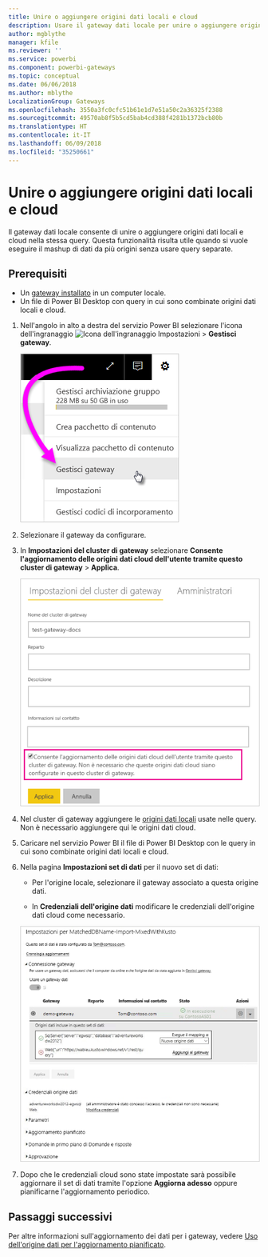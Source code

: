 ```yaml
---
title: Unire o aggiungere origini dati locali e cloud
description: Usare il gateway dati locale per unire o aggiungere origini dati locali e cloud nella stessa query.
author: mgblythe
manager: kfile
ms.reviewer: ''
ms.service: powerbi
ms.component: powerbi-gateways
ms.topic: conceptual
ms.date: 06/06/2018
ms.author: mblythe
LocalizationGroup: Gateways
ms.openlocfilehash: 3550a3fc0cfc51b61e1d7e51a50c2a36325f2388
ms.sourcegitcommit: 49570ab8f5b5cd5bab4cd388f4281b1372bcb80b
ms.translationtype: HT
ms.contentlocale: it-IT
ms.lasthandoff: 06/09/2018
ms.locfileid: "35250661"
---
```

# <a name="merge-or-append-on-premises-and-cloud-data-sources"></a>Unire o aggiungere origini dati locali e cloud

Il gateway dati locale consente di unire o aggiungere origini dati locali e cloud nella stessa query. Questa funzionalità risulta utile quando si vuole eseguire il mashup di dati da più origini senza usare query separate.

## <a name="prerequisites"></a>Prerequisiti

- Un [gateway installato](service-gateway-install.md) in un computer locale.
- Un file di Power BI Desktop con query in cui sono combinate origini dati locali e cloud.

1. Nell'angolo in alto a destra del servizio Power BI selezionare l'icona dell'ingranaggio ![Icona dell'ingranaggio Impostazioni](media/service-gateway-mashup-on-premises-cloud/icon-gear.png) > **Gestisci gateway**.

    ![Gestisci gateway](media/service-gateway-mashup-on-premises-cloud/manage-gateways.png)

2. Selezionare il gateway da configurare.

3. In **Impostazioni del cluster di gateway** selezionare **Consente l'aggiornamento delle origini dati cloud dell'utente tramite questo cluster di gateway** > **Applica**.

    ![Aggiornamento tramite il cluster di gateway](media/service-gateway-mashup-on-premises-cloud/refresh-gateway-cluster.png)

4. Nel cluster di gateway aggiungere le [origini dati locali](service-gateway-enterprise-manage-scheduled-refresh.md#add-a-data-source) usate nelle query. Non è necessario aggiungere qui le origini dati cloud.

4. Caricare nel servizio Power BI il file di Power BI Desktop con le query in cui sono combinate origini dati locali e cloud.

5. Nella pagina **Impostazioni set di dati** per il nuovo set di dati:

    - Per l'origine locale, selezionare il gateway associato a questa origine dati.

    - In **Credenziali dell'origine dati** modificare le credenziali dell'origine dati cloud come necessario.

    ![Impostazioni set di dati](media/service-gateway-mashup-on-premises-cloud/dataset-settings.png)

6. Dopo che le credenziali cloud sono state impostate sarà possibile aggiornare il set di dati tramite l'opzione **Aggiorna adesso** oppure pianificarne l'aggiornamento periodico.


## <a name="next-steps"></a>Passaggi successivi

Per altre informazioni sull'aggiornamento dei dati per i gateway, vedere [Uso dell'origine dati per l'aggiornamento pianificato](service-gateway-enterprise-manage-scheduled-refresh.md#using-the-data-source-for-scheduled-refresh).